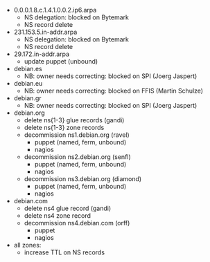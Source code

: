 * 0.0.0.1.8.c.1.4.1.0.0.2.ip6.arpa
    * NS delegation: blocked on Bytemark
    * NS record delete
* 231.153.5.in-addr.arpa
    * NS delegation: blocked on Bytemark
    * NS record delete
* 29.172.in-addr.arpa
    * update puppet (unbound)
* debian.es
    * NB: owner needs correcting: blocked on SPI (Joerg Jaspert)
* debian.eu
    * NB: owner needs correcting: blocked on FFIS (Martin Schulze)
* debian.gr
    * NB: owner needs correcting: blocked on SPI (Joerg Jaspert)
* debian.org
    * delete ns{1-3} glue records (gandi)
    * delete ns{1-3} zone records
    * decommission ns1.debian.org (ravel)
        * puppet (named, ferm, unbound)
        * nagios
    * decommission ns2.debian.org (senfl)
        * puppet (named, ferm, unbound)
        * nagios
    * decommission ns3.debian.org (diamond)
        * puppet (named, ferm, unbound)
        * nagios
* debian.com
    * delete ns4 glue record (gandi)
    * delete ns4 zone record
    * decommission ns4.debian.com (orff)
        * puppet
        * nagios
* all zones:
    * increase TTL on NS records

